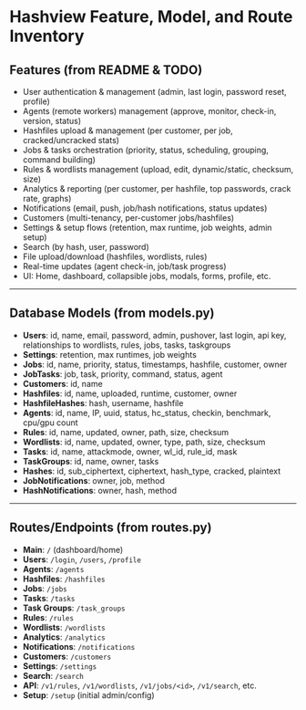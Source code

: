 # Hashview Feature, Model, and Route Inventory

## Features (from README & TODO)
- User authentication & management (admin, last login, password reset, profile)
- Agents (remote workers) management (approve, monitor, check-in, version, status)
- Hashfiles upload & management (per customer, per job, cracked/uncracked stats)
- Jobs & tasks orchestration (priority, status, scheduling, grouping, command building)
- Rules & wordlists management (upload, edit, dynamic/static, checksum, size)
- Analytics & reporting (per customer, per hashfile, top passwords, crack rate, graphs)
- Notifications (email, push, job/hash notifications, status updates)
- Customers (multi-tenancy, per-customer jobs/hashfiles)
- Settings & setup flows (retention, max runtime, job weights, admin setup)
- Search (by hash, user, password)
- File upload/download (hashfiles, wordlists, rules)
- Real-time updates (agent check-in, job/task progress)
- UI: Home, dashboard, collapsible jobs, modals, forms, profile, etc.

---

## Database Models (from models.py)
- **Users**: id, name, email, password, admin, pushover, last login, api key, relationships to wordlists, rules, jobs, tasks, taskgroups
- **Settings**: retention, max runtimes, job weights
- **Jobs**: id, name, priority, status, timestamps, hashfile, customer, owner
- **JobTasks**: job, task, priority, command, status, agent
- **Customers**: id, name
- **Hashfiles**: id, name, uploaded, runtime, customer, owner
- **HashfileHashes**: hash, username, hashfile
- **Agents**: id, name, IP, uuid, status, hc_status, checkin, benchmark, cpu/gpu count
- **Rules**: id, name, updated, owner, path, size, checksum
- **Wordlists**: id, name, updated, owner, type, path, size, checksum
- **Tasks**: id, name, attackmode, owner, wl_id, rule_id, mask
- **TaskGroups**: id, name, owner, tasks
- **Hashes**: id, sub_ciphertext, ciphertext, hash_type, cracked, plaintext
- **JobNotifications**: owner, job, method
- **HashNotifications**: owner, hash, method

---

## Routes/Endpoints (from routes.py)
- **Main**: `/` (dashboard/home)
- **Users**: `/login`, `/users`, `/profile`
- **Agents**: `/agents`
- **Hashfiles**: `/hashfiles`
- **Jobs**: `/jobs`
- **Tasks**: `/tasks`
- **Task Groups**: `/task_groups`
- **Rules**: `/rules`
- **Wordlists**: `/wordlists`
- **Analytics**: `/analytics`
- **Notifications**: `/notifications`
- **Customers**: `/customers`
- **Settings**: `/settings`
- **Search**: `/search`
- **API**: `/v1/rules`, `/v1/wordlists`, `/v1/jobs/<id>`, `/v1/search`, etc.
- **Setup**: `/setup` (initial admin/config) 